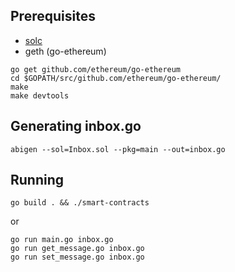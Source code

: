 ## Prerequisites
- [solc](http://solidity.readthedocs.io/en/develop/installing-solidity.html)
- geth (go-ethereum)

```
go get github.com/ethereum/go-ethereum
cd $GOPATH/src/github.com/ethereum/go-ethereum/
make
make devtools
```

## Generating inbox.go
```
abigen --sol=Inbox.sol --pkg=main --out=inbox.go
```

## Running
```
go build . && ./smart-contracts
```
or
```
go run main.go inbox.go
go run get_message.go inbox.go
go run set_message.go inbox.go    
```

